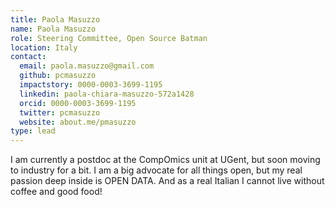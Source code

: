 ```yaml
---
title: Paola Masuzzo
name: Paola Masuzzo
role: Steering Committee, Open Source Batman
location: Italy
contact:
  email: paola.masuzzo@gmail.com
  github: pcmasuzzo
  impactstory: 0000-0003-3699-1195
  linkedin: paola-chiara-masuzzo-572a1428
  orcid: 0000-0003-3699-1195
  twitter: pcmasuzzo
  website: about.me/pmasuzzo
type: lead
---
```


I am currently a postdoc at the CompOmics unit at UGent, but soon moving to industry for a bit. I am a big advocate for all things open, but my real passion deep inside is OPEN DATA. And as a real Italian I cannot live without coffee and good food!
